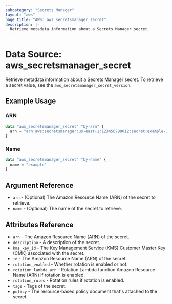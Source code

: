 ```yaml
---
subcategory: "Secrets Manager"
layout: "aws"
page_title: "AWS: aws_secretsmanager_secret"
description: |-
  Retrieve metadata information about a Secrets Manager secret
---
```


# Data Source: aws_secretsmanager_secret

Retrieve metadata information about a Secrets Manager secret. To retrieve a secret value, see the `aws_secretsmanager_secret_version`.

## Example Usage

### ARN

```terraform
data "aws_secretsmanager_secret" "by-arn" {
  arn = "arn:aws:secretsmanager:us-east-1:123456789012:secret:example-123456"
}
```

### Name

```terraform
data "aws_secretsmanager_secret" "by-name" {
  name = "example"
}
```

## Argument Reference

* `arn` - (Optional) The Amazon Resource Name (ARN) of the secret to retrieve.
* `name` - (Optional) The name of the secret to retrieve.

## Attributes Reference

* `arn` - The Amazon Resource Name (ARN) of the secret.
* `description` - A description of the secret.
* `kms_key_id` - The Key Management Service (KMS) Customer Master Key (CMK) associated with the secret.
* `id` - The Amazon Resource Name (ARN) of the secret.
* `rotation_enabled` - Whether rotation is enabled or not.
* `rotation_lambda_arn` - Rotation Lambda function Amazon Resource Name (ARN) if rotation is enabled.
* `rotation_rules` - Rotation rules if rotation is enabled.
* `tags` - Tags of the secret.
* `policy` - The resource-based policy document that's attached to the secret.
